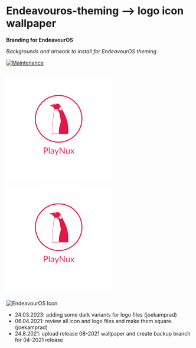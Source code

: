 # Endeavouros-theming --> logo icon wallpaper

**Branding for EndeavourOS**

*Backgrounds and artwork to install for EndeavourOS theming*

[![Maintenance](https://img.shields.io/maintenance/yes/2023.svg)]()

![EndeavourOS Logo](https://raw.githubusercontent.com/PlayNux/os-theming/master/playnux.png "PlayNux Logo") ![EndeavourOS dark Logo](https://raw.githubusercontent.com/PlayNux/os-theming/master/playnux-dark.png "PlayNux dark Logo")
---
![EndeavourOS Icon](https://raw.githubusercontent.com/endeavouros-team/endeavouros-theming/master/playnux-icon.png "PlayNux Icon")

* 24.03.2023: adding some dark variants for logo files (joekamprad)
* 06.04.2021: review all icon and logo files and make them square. (joekamprad)
* 24.8.2021: upload release 08-2021 wallpaper and create backup branch for 04-2021 release
